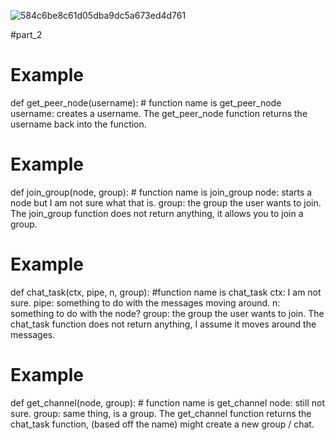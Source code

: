 ![584c6be8c61d05dba9dc5a673ed4d761](https://github.com/user-attachments/assets/42de9c7d-fc16-4e3d-8269-26c23f0ba6e3)


#part_2
# Example 
def get_peer_node(username): # function name is get_peer_node
username: creates a username.
The get_peer_node function returns the username back into the function.

# Example
def join_group(node, group): # function name is join_group
node: starts a node but I am not sure what that is.
group: the group the user wants to join.
The join_group function does not return anything, it allows you to join a group. 

# Example
def chat_task(ctx, pipe, n, group): #function name is chat_task
ctx: I am not sure. 
pipe: something to do with the messages moving around.
n: something to do with the node?
group: the group the user wants to join.
The chat_task function does not return anything, I assume it moves around the messages.

# Example
def get_channel(node, group): # function name is get_channel
node: still not sure.
group: same thing, is a group.
The get_channel function returns the chat_task function, (based off the name) might create a new group / chat.
